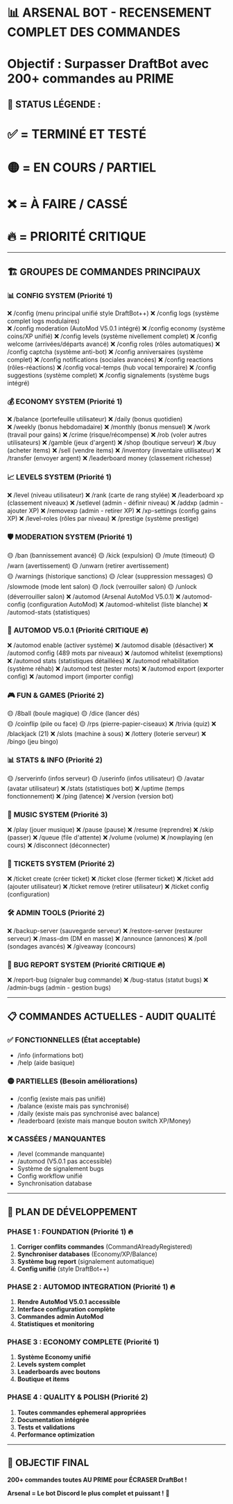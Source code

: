 # 📊 ARSENAL BOT - RECENSEMENT COMPLET DES COMMANDES
# Objectif : Surpasser DraftBot avec 200+ commandes au PRIME

## 🚀 STATUS LÉGENDE :
# ✅ = TERMINÉ ET TESTÉ
# 🟡 = EN COURS / PARTIEL  
# ❌ = À FAIRE / CASSÉ
# 🔥 = PRIORITÉ CRITIQUE

---

## 🏗️ GROUPES DE COMMANDES PRINCIPAUX

### 📊 **CONFIG SYSTEM** (Priorité 1)
❌ /config (menu principal unifié style DraftBot++)
❌ /config logs (système complet logs modulaires)  
❌ /config moderation (AutoMod V5.0.1 intégré)
❌ /config economy (système coins/XP unifié)
❌ /config levels (système nivellement complet)
❌ /config welcome (arrivées/départs avancé)
❌ /config roles (rôles automatiques)
❌ /config captcha (système anti-bot)
❌ /config anniversaires (système complet)
❌ /config notifications (sociales avancées)
❌ /config reactions (rôles-réactions)
❌ /config vocal-temps (hub vocal temporaire)
❌ /config suggestions (système complet)
❌ /config signalements (système bugs intégré)

### 💰 **ECONOMY SYSTEM** (Priorité 1)
❌ /balance (portefeuille utilisateur)
❌ /daily (bonus quotidien)  
❌ /weekly (bonus hebdomadaire)
❌ /monthly (bonus mensuel)
❌ /work (travail pour gains)
❌ /crime (risque/récompense)
❌ /rob (voler autres utilisateurs)
❌ /gamble (jeux d'argent)
❌ /shop (boutique serveur)
❌ /buy (acheter items)
❌ /sell (vendre items)
❌ /inventory (inventaire utilisateur)
❌ /transfer (envoyer argent)
❌ /leaderboard money (classement richesse)

### 📈 **LEVELS SYSTEM** (Priorité 1)  
❌ /level (niveau utilisateur)
❌ /rank (carte de rang stylée)
❌ /leaderboard xp (classement niveaux)
❌ /setlevel (admin - définir niveau)
❌ /addxp (admin - ajouter XP)
❌ /removexp (admin - retirer XP)
❌ /xp-settings (config gains XP)
❌ /level-roles (rôles par niveau)
❌ /prestige (système prestige)

### 🛡️ **MODERATION SYSTEM** (Priorité 1)
🟡 /ban (bannissement avancé)
🟡 /kick (expulsion)
🟡 /mute (timeout)
🟡 /warn (avertissement)
🟡 /unwarn (retirer avertissement)  
🟡 /warnings (historique sanctions)
🟡 /clear (suppression messages)
🟡 /slowmode (mode lent salon)
🟡 /lock (verrouiller salon)
🟡 /unlock (déverrouiller salon)
❌ /automod (Arsenal AutoMod V5.0.1)
❌ /automod-config (configuration AutoMod)
❌ /automod-whitelist (liste blanche)
❌ /automod-stats (statistiques)

### 🤖 **AUTOMOD V5.0.1** (Priorité CRITIQUE 🔥)
❌ /automod enable (activer système)
❌ /automod disable (désactiver)
❌ /automod config (489 mots par niveaux)
❌ /automod whitelist (exemptions)
❌ /automod stats (statistiques détaillées)
❌ /automod rehabilitation (système réhab)
❌ /automod test (tester mots)
❌ /automod export (exporter config)
❌ /automod import (importer config)

### 🎮 **FUN & GAMES** (Priorité 2)
🟡 /8ball (boule magique)
🟡 /dice (lancer dés)  
🟡 /coinflip (pile ou face)
🟡 /rps (pierre-papier-ciseaux)
❌ /trivia (quiz)
❌ /blackjack (21)
❌ /slots (machine à sous)
❌ /lottery (loterie serveur)
❌ /bingo (jeu bingo)

### 📊 **STATS & INFO** (Priorité 2)
🟡 /serverinfo (infos serveur)
🟡 /userinfo (infos utilisateur)
🟡 /avatar (avatar utilisateur)
❌ /stats (statistiques bot)
❌ /uptime (temps fonctionnement)
❌ /ping (latence)
❌ /version (version bot)

### 🎵 **MUSIC SYSTEM** (Priorité 3)
❌ /play (jouer musique)
❌ /pause (pause)
❌ /resume (reprendre)
❌ /skip (passer)
❌ /queue (file d'attente)
❌ /volume (volume)
❌ /nowplaying (en cours)
❌ /disconnect (déconnecter)

### 🎫 **TICKETS SYSTEM** (Priorité 2)
❌ /ticket create (créer ticket)
❌ /ticket close (fermer ticket)
❌ /ticket add (ajouter utilisateur)
❌ /ticket remove (retirer utilisateur)
❌ /ticket config (configuration)

### 🛠️ **ADMIN TOOLS** (Priorité 2)
❌ /backup-server (sauvegarde serveur)
❌ /restore-server (restaurer serveur)
❌ /mass-dm (DM en masse)
❌ /announce (annonces)
❌ /poll (sondages avancés)
❌ /giveaway (concours)

### 🐛 **BUG REPORT SYSTEM** (Priorité CRITIQUE 🔥)
❌ /report-bug (signaler bug commande)
❌ /bug-status (statut bugs)
❌ /admin-bugs (admin - gestion bugs)

---

## 📋 COMMANDES ACTUELLES - AUDIT QUALITÉ

### ✅ FONCTIONNELLES (État acceptable)
- /info (informations bot)
- /help (aide basique)

### 🟡 PARTIELLES (Besoin améliorations)  
- /config (existe mais pas unifié)
- /balance (existe mais pas synchronisé)
- /daily (existe mais pas synchronisé avec balance)
- /leaderboard (existe mais manque bouton switch XP/Money)

### ❌ CASSÉES / MANQUANTES
- /level (commande manquante)
- /automod (V5.0.1 pas accessible)
- Système de signalement bugs
- Config workflow unifié
- Synchronisation database

---

## 🎯 PLAN DE DÉVELOPPEMENT

### PHASE 1 : FOUNDATION (Priorité 1) 🔥
1. **Corriger conflits commandes** (CommandAlreadyRegistered)
2. **Synchroniser databases** (Economy/XP/Balance)  
3. **Système bug report** (signalement automatique)
4. **Config unifié** (style DraftBot++)

### PHASE 2 : AUTOMOD INTEGRATION (Priorité 1) 🔥  
1. **Rendre AutoMod V5.0.1 accessible**
2. **Interface configuration complète**
3. **Commandes admin AutoMod**
4. **Statistiques et monitoring**

### PHASE 3 : ECONOMY COMPLETE (Priorité 1)
1. **Système Economy unifié**
2. **Levels system complet** 
3. **Leaderboards avec boutons**
4. **Boutique et items**

### PHASE 4 : QUALITY & POLISH (Priorité 2)
1. **Toutes commandes ephemeral appropriées**
2. **Documentation intégrée**
3. **Tests et validations**
4. **Performance optimization**

---

## 🚀 OBJECTIF FINAL
**200+ commandes toutes AU PRIME pour ÉCRASER DraftBot !**

**Arsenal = Le bot Discord le plus complet et puissant !** 👑
